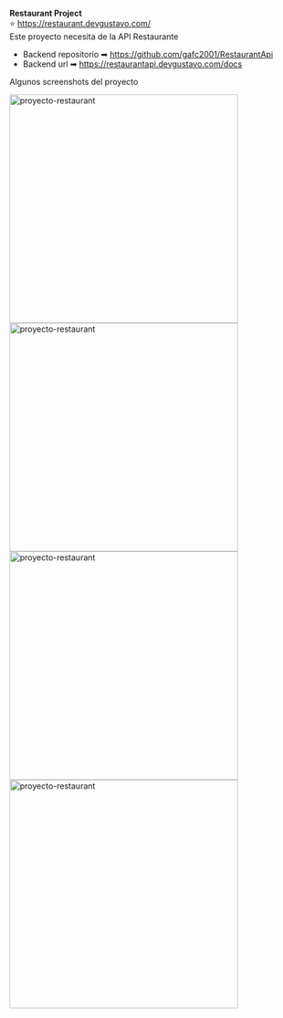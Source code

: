**Restaurant Project**
<br>
⭐ https://restaurant.devgustavo.com/
<br>
Este proyecto necesita de la API Restaurante
- Backend repositorio ➡ <a href="https://github.com/gafc2001/RestaurantApi" target="_blank">https://github.com/gafc2001/RestaurantApi</a>
- Backend url ➡ https://restaurantapi.devgustavo.com/docs

Algunos screenshots del proyecto

<img src="https://devgustavo.com/static/media/picture-3.2e8ceac18c796a4a9ae0.png"
     alt="proyecto-restaurant"
     style="float: left; margin-right: 10px;" width="400"/>
     
     
<img src="https://devgustavo.com/static/media/picture-5.2036ad05357990ff3afd.png"
     alt="proyecto-restaurant"
     style="float: left; margin-right: 10px;" width="400"/>
     

<img src="https://devgustavo.com/static/media/picture-6.33b9c6de73b48bd5d046.png"
     alt="proyecto-restaurant"
     style="float: left; margin-right: 10px;" width="400"/>
     

<img src="https://devgustavo.com/static/media/picture-8.eed0041de6d63be388a2.png"
     alt="proyecto-restaurant"
     style="float: left; margin-right: 10px;" width="400"/>
